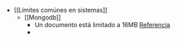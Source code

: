 - [[Límites comúnes en sistemas]]
	- [[Mongodb]]
		- Un documento está limitado a 16MB [Referencia](https://www.mongodb.com/docs/manual/reference/limits/?_ga=2.221922712.1423555775.1676136555-103733929.1673929829)
		-